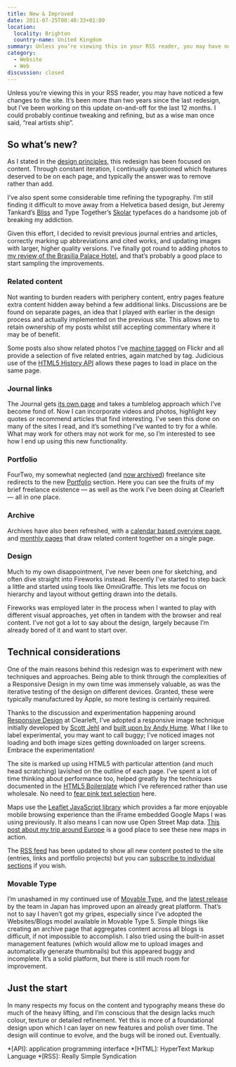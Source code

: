 ```yaml
---
title: New & Improved
date: 2011-07-25T00:40:33+01:00
location:
  locality: Brighton
  country-name: United Kingdom
summary: Unless you’re viewing this in your RSS reader, you may have noticed a few changes to the site. It’s been well over two years since the last redesign, but I’ve been working on this update on-and-off for the last 12 months. I could probably continue tweaking and refining, but as a wise man once said, “real artists ship”.
category:
  - Website
  - Web
discussion: closed
---
```

Unless you’re viewing this in your RSS reader, you may have noticed a few changes to the site. It’s been more than two years since the last redesign, but I’ve been working on this update on-and-off for the last 12 months. I could probably continue tweaking and refining, but as a wise man once said, “real artists ship”.

## So what’s new?

As I stated in the [design principles][1], this redesign has been focused on content. Through constant iteration, I continually questioned which features deserved to be on each page, and typically the answer was to remove rather than add.

I’ve also spent some considerable time refining the typography. I’m still finding it difficult to move away from a Helvetica based design, but Jeremy Tankard’s [Bliss][2] and Type Together’s [Skolar][3] typefaces do a handsome job of breaking my addiction.

Given this effort, I decided to revisit previous journal entries and articles, correctly marking up abbreviations and cited works, and updating images with larger, higher quality versions. I’ve finally got round to adding photos to [my review of the Brasília Palace Hotel][4], and that’s probably a good place to start sampling the improvements.

### Related content

Not wanting to burden readers with periphery content, entry pages feature extra content hidden away behind a few additional links. Discussions are be found on separate pages, an idea that I played with earlier in the design process and actually implemented on the previous site. This allows me to retain ownership of my posts whilst still accepting commentary where it may be of benefit.

Some posts also show related photos I’ve [machine tagged][5] on Flickr and all provide a selection of five related entries, again matched by tag. Judicious use of the [HTML5 History API][6] allows these pages to load in place on the same page.

### Journal links

The Journal gets [its own page][7] and takes a tumblelog approach which I’ve become fond of. Now I can incorporate videos and photos, highlight key quotes or recommend articles that find interesting. I’ve seen this done on many of the sites I read, and it’s something I’ve wanted to try for a while. What may work for others may not work for me, so I’m interested to see how I end up using this new functionality.

### Portfolio

FourTwo, my somewhat neglected (and [now archived][8]) freelance site redirects to the new [Portfolio][9] section. Here you can see the fruits of my brief freelance existence — as well as the work I’ve been doing at Clearleft — all in one place.

### Archive

Archives have also been refreshed, with a [calendar based overview page][10], and [monthly pages][11] that draw related content together on a single page.

### Design

Much to my own disappointment, I’ve never been one for sketching, and often dive straight into Fireworks instead. Recently I’ve started to step back a little and started using tools like OmniGraffle. This lets me focus on hierarchy and layout without getting drawn into the details.

Fireworks was employed later in the process when I wanted to play with different visual approaches, yet often in tandem with the browser and real content. I’ve not got a lot to say about the design, largely because I’m already bored of it and want to start over.

## Technical considerations

One of the main reasons behind this redesign was to experiment with new techniques and approaches. Being able to think through the complexities of a Responsive Design in my own time was immensely valuable, as was the iterative testing of the design on different devices. Granted, these were typically manufactured by Apple, so more testing is certainly required.

Thanks to the discussion and experimentation happening around [Responsive Design][12] at Clearleft, I’ve adopted a responsive image technique initially developed by [Scott Jehl][13] and [built upon by Andy Hume][14]. What I like to label experimental, you may want to call buggy; I’ve noticed images not loading and both image sizes getting downloaded on larger screens. Embrace the experimentation!

The site is marked up using HTML5 with particular attention (and much head scratching) lavished on the outline of each page. I’ve spent a lot of time thinking about performance too, helped greatly by the techniques documented in the [HTML5 Boilerplate][15] which I’ve referenced rather than use wholesale. No need to [fear pink text selection][16] here.

Maps use the [Leaflet JavaScript library][17] which provides a far more enjoyable mobile browsing experience than the iFrame embedded Google Maps I was using previously. It also means I can now use Open Street Map data. [This post about my trip around Europe][18] is a good place to see these new maps in action.

The [RSS feed][19] has been updated to show all new content posted to the site (entries, links and portfolio projects) but you can [subscribe to individual sections][20] if you wish.

### Movable Type

I’m unashamed in my continued use of [Movable Type][21], and the [latest release][22] by the team in Japan has improved upon an already great platform. That’s not to say I haven’t got my gripes, especially since I’ve adopted the Websites/Blogs model available in Movable Type 5. Simple things like creating an archive page that aggregates content across all blogs is difficult, if not impossible to accomplish. I also tried using the built-in asset management features (which would allow me to upload images and automatically generate thumbnails) but this appeared buggy and incomplete. It’s a solid platform, but there is still much room for improvement.

## Just the start

In many respects my focus on the content and typography means these do much of the heavy lifting, and I’m conscious that the design lacks much colour, texture or detailed refinement. Yet this is more of a foundational design upon which I can layer on new features and polish over time. The design will continue to evolve, and the bugs will be ironed out. Eventually.

[1]: /2010/12/design_principles
[2]: http://fontdeck.com/typeface/bliss/
[3]: http://fontdeck.com/typeface/skolar/
[4]: /2011/03/brasilia_palace_hotel
[5]: https://adactio.com/journal/1274/
[6]: http://diveintohtml5.info/history.html
[7]: /journal/
[8]: http://v1.fourtwo.net/
[9]: /archive/
[10]: /projects/
[11]: /2011/02/
[12]: https://alistapart.com/article/responsive-web-design
[13]: https://www.filamentgroup.com/lab/responsive-images-experimenting-with-context-aware-image-sizing.html
[14]: http://blog.andyhume.net/content-aware-responsive-images/
[15]: https://html5boilerplate.com
[16]: https://github.com/h5bp/html5-boilerplate/issues/610
[17]: https://leafletjs.com
[18]: /2009/05/a_european_adventure
[19]: /feeds/combined/
[20]: /feeds/
[21]: https://movabletype.org
[22]: https://movabletype.org/news/2011/05/movable_type_51_and_505_436_security_update.html

*[API]: application programming interface
*[HTML]: HyperText Markup Language
*[RSS]: Really Simple Syndication
